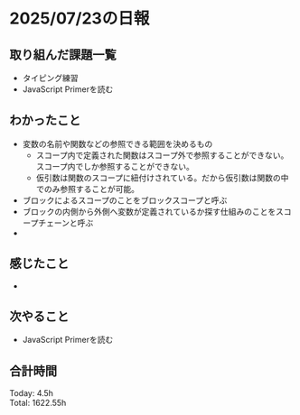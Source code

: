 # 2025/07/23の日報
## 取り組んだ課題一覧
* タイピング練習
* JavaScript Primerを読む
## わかったこと 
* 変数の名前や関数などの参照できる範囲を決めるもの
  * スコープ内で定義された関数はスコープ外で参照することができない。スコープ内でしか参照することができない。
  * 仮引数は関数のスコープに紐付けされている。だから仮引数は関数の中でのみ参照することが可能。
* ブロックによるスコープのことをブロックスコープと呼ぶ
* ブロックの内側から外側へ変数が定義されているか探す仕組みのことをスコープチェーンと呼ぶ
*    
## 感じたこと
* 
## 次やること
* JavaScript Primerを読む
##  合計時間 
Today: 4.5h<br>
Total: 1622.55h
